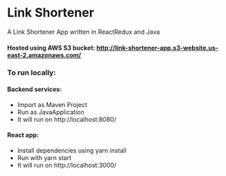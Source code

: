 # Link Shortener
A Link Shortener App written in ReactRedux and Java

#### Hosted using AWS S3 bucket: http://link-shortener-app.s3-website.us-east-2.amazonaws.com/

### To run locally:

#### Backend services:

- Import as Maven Project
- Run as JavaApplication
- It will run on http://localhost:8080/


#### React app:

- Install dependencies using yarn install
- Run with yarn start
- It will run on http://localhost:3000/









